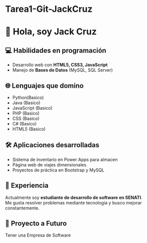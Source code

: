 # Tarea1-Git-JackCruz
# 👋 Hola, soy Jack Cruz

## 💻 Habilidades en programación
- Desarrollo web con **HTML5, CSS3, JavaScript**
- Manejo de **Bases de Datos** (MySQL, SQL Server)

## 🌐 Lenguajes que domino
- Python(Basico)
- Java (Basico)
- JavaScript (Basico)
- PHP (Basico)
- CSS (Basico)
- C# (Basico)
- HTML5 (Basico)

## 🛠️ Aplicaciones desarrolladas
- Sistema de inventario en Power Apps para almacen
- Página web de viajes dimensionales
- Proyectos de práctica en Bootstrap y MySQL

## 📌 Experiencia
Actualmente soy **estudiante de desarrollo de software en SENATI**.  
Me gusta resolver problemas mediante tecnología y busco mejorar constantemente.

## 📌 Proyecto a Futuro 
Tener una Empresa de Software 
